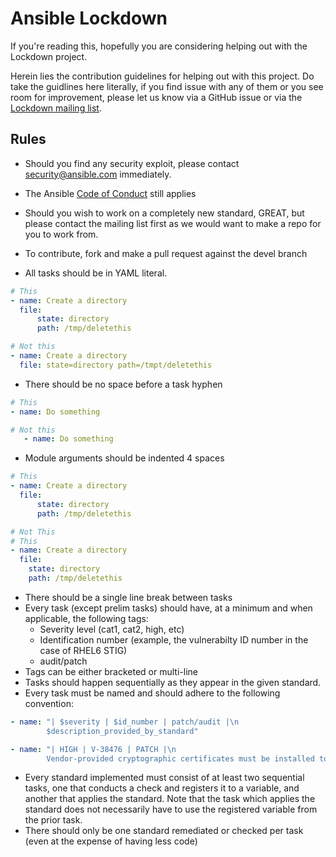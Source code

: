 Ansible Lockdown
================

If you're reading this, hopefully you are considering helping out with the Lockdown project. 

Herein lies the contribution guidelines for helping out with this project. Do take the guidlines here literally, if you find issue with any of them or you see room for improvement, please let us know via a GitHub issue or via the [Lockdown mailing list][mail].



## Rules

* Should you find any security exploit, please contact security@ansible.com immediately. 
* The Ansible [Code of Conduct][coc] still applies

* Should you wish to work on a completely new standard, GREAT, but please contact the mailing list first as we would want to make a repo for you to work from. 

* To contribute, fork and make a pull request against the devel branch
* All tasks should be in YAML literal.

```yml
# This
- name: Create a directory
  file:
      state: directory
      path: /tmp/deletethis

# Not this
- name: Create a directory
  file: state=directory path=/tmpt/deletethis
```

* There should be no space before a task hyphen

```yml
# This
- name: Do something

# Not this
   - name: Do something
```

* Module arguments should be indented 4 spaces
```yml
# This
- name: Create a directory
  file:
      state: directory
      path: /tmp/deletethis

# Not This
# This
- name: Create a directory
  file:
    state: directory
    path: /tmp/deletethis
```

* There should be a single line break between tasks
* Every task (except prelim tasks) should have, at a minimum and when applicable, the following tags:
   * Severity level (cat1, cat2, high, etc)
   * Identification number (example, the vulnerabilty ID number in the case of RHEL6 STIG)
   * audit/patch
* Tags can be either bracketed or multi-line
* Tasks should happen sequentially as they appear in the given standard. 
* Every task must be named and should adhere to the following convention:
```yml
- name: "| $severity | $id_number | patch/audit |\n
        $description_provided_by_standard"

- name: "| HIGH | V-38476 | PATCH |\n
        Vendor-provided cryptographic certificates must be installed to verify the integrity of system software."
```
* Every standard implemented must consist of at least two sequential tasks, one that conducts a check and registers it to a variable, and another that applies the standard. Note that the task which applies the standard does not necessarily have to use the registered variable from the prior task.
* There should only be one standard remediated or checked per task (even at the expense of having less code)




[coc]:http://docs.ansible.com/ansible/community.html#community-code-of-conduct
[mail]:https://groups.google.com/forum/#!forum/ansible-lockdown


